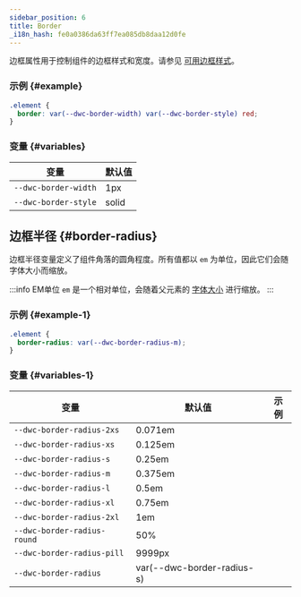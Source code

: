 ```yaml
---
sidebar_position: 6
title: Border
_i18n_hash: fe0a0386da63ff7ea085db8daa12d0fe
---
```

边框属性用于控制组件的边框样式和宽度。请参见 [可用边框样式](https://developer.mozilla.org/en-US/docs/Web/CSS/border-style)。

### 示例 {#example}

```css
.element {
  border: var(--dwc-border-width) var(--dwc-border-style) red;
}
```

### 变量 {#variables}

| **变量**                | **默认值**            |
|------------------------|----------------------|
| `--dwc-border-width`   | 1px                  |
| `--dwc-border-style`   | solid                |

## 边框半径 {#border-radius}

边框半径变量定义了组件角落的圆角程度。所有值都以 `em` 为单位，因此它们会随字体大小而缩放。

:::info EM单位
`em` 是一个相对单位，会随着父元素的 [字体大小](https://developer.mozilla.org/en-US/docs/Web/CSS/font-size) 进行缩放。
:::

### 示例 {#example-1}

```css
.element {
  border-radius: var(--dwc-border-radius-m);
}
```

### 变量 {#variables-1}

| **变量**                   | **默认值**               | **示例**                                  |
|---------------------------|------------------------|-------------------------------------------|
| `--dwc-border-radius-2xs` | 0.071em                | <RadiusBox radius="--dwc-border-radius-2xs" /> |
| `--dwc-border-radius-xs`  | 0.125em                | <RadiusBox radius="--dwc-border-radius-xs" />  |
| `--dwc-border-radius-s`   | 0.25em                 | <RadiusBox radius="--dwc-border-radius-s" />   |
| `--dwc-border-radius-m`   | 0.375em                | <RadiusBox radius="--dwc-border-radius-m" />   |
| `--dwc-border-radius-l`   | 0.5em                  | <RadiusBox radius="--dwc-border-radius-l" />   |
| `--dwc-border-radius-xl`  | 0.75em                 | <RadiusBox radius="--dwc-border-radius-xl" />  |
| `--dwc-border-radius-2xl` | 1em                    | <RadiusBox radius="--dwc-border-radius-2xl" /> |
| `--dwc-border-radius-round`| 50%                    | <RadiusBox radius="--dwc-border-radius-round" /> |
| `--dwc-border-radius-pill` | 9999px                 | <RadiusBox radius="--dwc-border-radius-pill" />  |
| `--dwc-border-radius`     | var(--dwc-border-radius-s) | <RadiusBox radius="--dwc-border-radius" />      |
